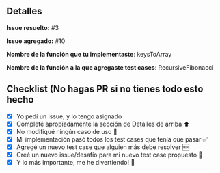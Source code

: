 ## Detalles
**Issue resuelto:** #3

**Issue agregado:** #10

**Nombre de la función que tu implementaste**: keysToArray

**Nombre de la función a la que agregaste test cases**: RecursiveFibonacci


## Checklist (No hagas PR si no tienes todo esto hecho
- [x] Yo pedí un issue, y lo tengo asignado
- [x] Completé apropiadamente la sección de Detalles de arriba  :arrow_up:
- [x] No modifiqué ningún caso de uso  :red_circle:
- [x] Mi implementación pasó todos los test cases que tenía que pasar  :white_check_mark:
- [x] Agregé un nuevo test case que alguien más debe resolver  :new:
- [x] Creé un nuevo issue/desafío para mi nuevo test case propuesto  :speak_no_evil:
- [x] Y lo más importante, me he divertiendo! :beer:
